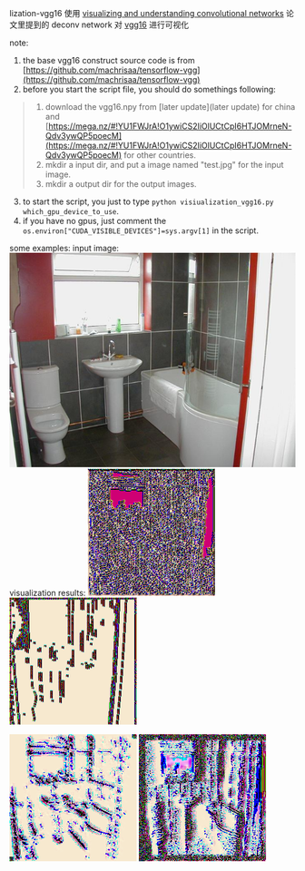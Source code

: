 lization-vgg16
使用 [visualizing and understanding convolutional networks](https://link.springer.com/chapter/10.1007/978-3-319-10590-1_53) 论文里提到的 deconv network 对 [vgg16](http://ethereon.github.io/netscope/#/preset/vgg-16) 进行可视化

note:
1. the base vgg16 construct source code is from [https://github.com/machrisaa/tensorflow-vgg](https://github.com/machrisaa/tensorflow-vgg)
2. before you start the script file, you should do somethings following:
>1. download the vgg16.npy from [later update](later update) for china and [https://mega.nz/#!YU1FWJrA!O1ywiCS2IiOlUCtCpI6HTJOMrneN-Qdv3ywQP5poecM](https://mega.nz/#!YU1FWJrA!O1ywiCS2IiOlUCtCpI6HTJOMrneN-Qdv3ywQP5poecM) for other countries.
>2. mkdir a input dir, and put a image named "test.jpg" for the input image.
>3. mkdir a output dir for the output images.

3. to start the script, you just to type `python visiualization_vgg16.py which_gpu_device_to_use`.
4. if you have no gpus, just comment the `os.environ["CUDA_VISIBLE_DEVICES"]=sys.argv[1]` in the script.

some examples:
input image:
![test.jpg](input/test.jpg)
visualization results:
![pool1_6.png](output/pool1_6.png) ![pool1_11.png](output/pool1_11.png)

![pool2_105.png](output/pool2_105.png) ![pool2_127.png](output/pool2_127.png)

